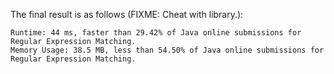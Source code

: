 The final result is as follows (FIXME: Cheat with library.):

```
Runtime: 44 ms, faster than 29.42% of Java online submissions for Regular Expression Matching.
Memory Usage: 38.5 MB, less than 54.50% of Java online submissions for Regular Expression Matching.
```
